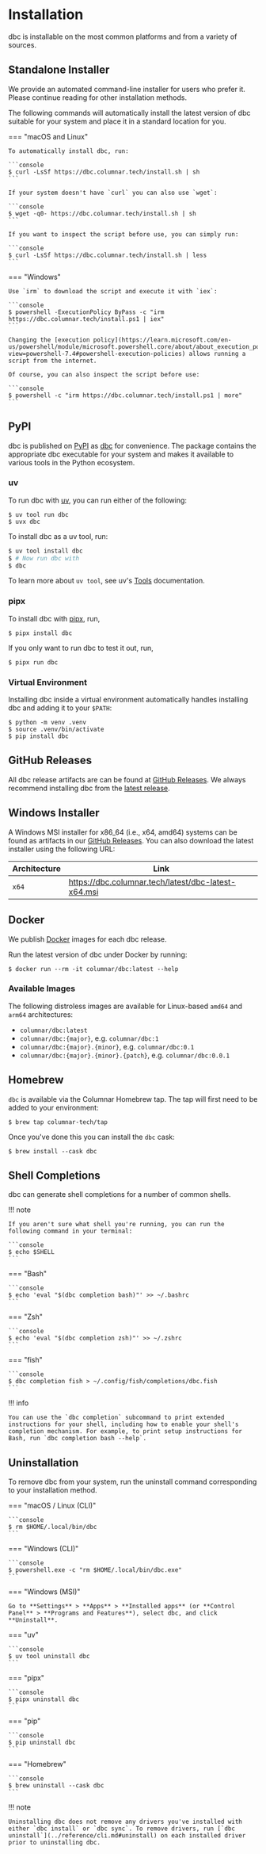 <!--
Copyright 2025 Columnar Technologies Inc.

Licensed under the Apache License, Version 2.0 (the "License");
you may not use this file except in compliance with the License.
You may obtain a copy of the License at

    http://www.apache.org/licenses/LICENSE-2.0

Unless required by applicable law or agreed to in writing, software
distributed under the License is distributed on an "AS IS" BASIS,
WITHOUT WARRANTIES OR CONDITIONS OF ANY KIND, either express or implied.
See the License for the specific language governing permissions and
limitations under the License.
-->

# Installation

dbc is installable on the most common platforms and from a variety of sources.

## Standalone Installer

We provide an automated command-line installer for users who prefer it.
Please continue reading for other installation methods.

The following commands will automatically install the latest version of dbc suitable for your system and place it in a standard location for you.

=== "macOS and Linux"

    To automatically install dbc, run:

    ```console
    $ curl -LsSf https://dbc.columnar.tech/install.sh | sh
    ```

    If your system doesn't have `curl` you can also use `wget`:

    ```console
    $ wget -q0- https://dbc.columnar.tech/install.sh | sh
    ```

    If you want to inspect the script before use, you can simply run:

    ```console
    $ curl -LsSf https://dbc.columnar.tech/install.sh | less
    ```

=== "Windows"

    Use `irm` to download the script and execute it with `iex`:

    ```console
    $ powershell -ExecutionPolicy ByPass -c "irm https://dbc.columnar.tech/install.ps1 | iex"
    ```

    Changing the [execution policy](https://learn.microsoft.com/en-us/powershell/module/microsoft.powershell.core/about/about_execution_policies?view=powershell-7.4#powershell-execution-policies) allows running a script from the internet.

    Of course, you can also inspect the script before use:

    ```console
    $ powershell -c "irm https://dbc.columnar.tech/install.ps1 | more"
    ```

## PyPI

dbc is published on [PyPI](https://pypi.org/) as [dbc](https://pypi.org/project/dbc/) for convenience. The package contains the appropriate dbc executable for your system and makes it available to various tools in the Python ecosystem.

### uv

To run dbc with [uv](https://docs.astral.sh/uv/), you can run either of the following:

```console
$ uv tool run dbc
$ uvx dbc
```

To install dbc as a uv tool, run:

```sh
$ uv tool install dbc
$ # Now run dbc with
$ dbc
```

To learn more about `uv tool`, see uv's [Tools](https://docs.astral.sh/uv/concepts/tools/) documentation.

### pipx

To install dbc with [pipx](https://pipx.pypa.io/stable/installation/), run,

```console
$ pipx install dbc
```

If you only want to run dbc to test it out, run,

```console
$ pipx run dbc
```

### Virtual Environment

Installing dbc inside a virtual environment automatically handles installing dbc and adding it to your `$PATH`:

```console
$ python -m venv .venv
$ source .venv/bin/activate
$ pip install dbc
```

## GitHub Releases

All dbc release artifacts are can be found at [GitHub Releases](https://github.com/columnar-tech/dbc/releases).
We always recommend installing dbc from the [latest release](https://github.com/columnar-tech/dbc/releases/latest).

## Windows Installer

A Windows MSI installer for x86_64 (i.e., x64, amd64) systems can be found as artifacts in our [GitHub Releases](https://github.com/columnar-tech/dbc/releases).
You can also download the latest installer using the following URL:

| Architecture | Link                                                    |
|--------------|---------------------------------------------------------|
| `x64`        | <https://dbc.columnar.tech/latest/dbc-latest-x64.msi>   |

## Docker

We publish [Docker](https://docker.io) images for each dbc release.

Run the latest version of dbc under Docker by running:

```console
$ docker run --rm -it columnar/dbc:latest --help
```

### Available Images

The following distroless images are available for Linux-based `amd64` and `arm64` architectures:

- `columnar/dbc:latest`
- `columnar/dbc:{major}`, e.g. `columnar/dbc:1`
- `columnar/dbc:{major}.{minor}`, e.g. `columnar/dbc:0.1`
- `columnar/dbc:{major}.{minor}.{patch}`, e.g. `columnar/dbc:0.0.1`

## Homebrew

`dbc` is available via the Columnar Homebrew tap. The tap will first need
to be added to your environment:

```console
$ brew tap columnar-tech/tap
```

Once you've done this you can install the `dbc` cask:

```console
$ brew install --cask dbc
```

## Shell Completions

dbc can generate shell completions for a number of common shells.

!!! note

    If you aren't sure what shell you're running, you can run the following command in your terminal:

    ```console
    $ echo $SHELL
    ```

=== "Bash"

    ```console
    $ echo 'eval "$(dbc completion bash)"' >> ~/.bashrc
    ```

=== "Zsh"

    ```console
    $ echo 'eval "$(dbc completion zsh)"' >> ~/.zshrc
    ```

=== "fish"

    ```console
    $ dbc completion fish > ~/.config/fish/completions/dbc.fish
    ```

!!! info

    You can use the `dbc completion` subcommand to print extended instructions for your shell, including how to enable your shell's completion mechanism. For example, to print setup instructions for Bash, run `dbc completion bash --help`.

## Uninstallation

To remove dbc from your system, run the uninstall command corresponding to your installation method.

=== "macOS / Linux (CLI)"

    ```console
    $ rm $HOME/.local/bin/dbc
    ```

=== "Windows (CLI)"

    ```console
    $ powershell.exe -c "rm $HOME/.local/bin/dbc.exe"
    ```

=== "Windows (MSI)"

    Go to **Settings** > **Apps** > **Installed apps** (or **Control Panel** > **Programs and Features**), select dbc, and click **Uninstall**.

=== "uv"

    ```console
    $ uv tool uninstall dbc
    ```

=== "pipx"

    ```console
    $ pipx uninstall dbc
    ```

=== "pip"

    ```console
    $ pip uninstall dbc
    ```

=== "Homebrew"

    ```console
    $ brew uninstall --cask dbc
    ```

!!! note

    Uninstalling dbc does not remove any drivers you've installed with either `dbc install` or `dbc sync`. To remove drivers, run [`dbc uninstall`](../reference/cli.md#uninstall) on each installed driver prior to uninstalling dbc.
